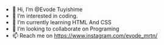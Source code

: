 - 👋 Hi, I’m @Evode Tuyishime 
- 👀 I’m interested in coding.
- 🌱 I’m currently learning HTML And CSS
- 💞️ I’m looking to collaborate on Programing
- 📫 Reach me on https://www.instagram.com/evode_mrtn/

<!---
Judamrtn/Judamrtn is a ✨ special ✨ repository because its `README.md` (this file) appears on your GitHub profile.
You can click the Preview link to take a look at your changes.
--->
